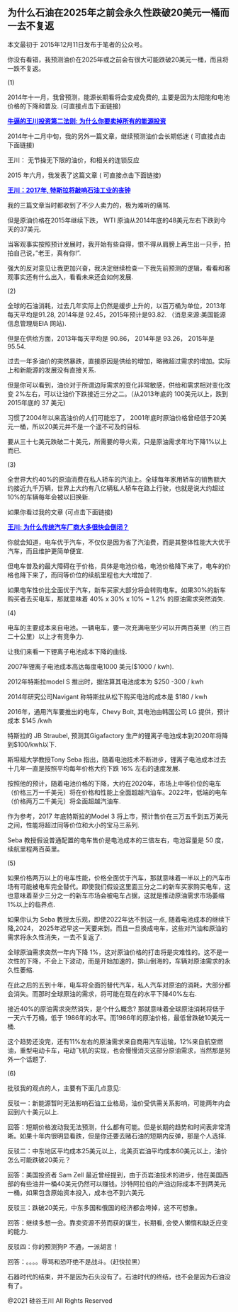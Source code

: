 ## 为什么石油在2025年之前会永久性跌破20美元一桶而一去不复返

本文最初于 2015年12月11日发布于笔者的公众号。

你没有看错，我预测油价在2025年或之前会有很大可能跌破20美元一桶，而且将一跌不复返。

(1)

2014年十一月，我曾预测，能源长期看将会变成免费的, 主要是因为太阳能和电池价格的下降和普及. (可直接点击下面链接)

<strong><a style="color: #0000ff;" href="https://chuan.us/archives/265">牛逼的王川投资第二法则:
为什么你要卖掉所有的能源投资</a></strong>

2014年十二月中旬，我的另外一篇文章，继续预测油价会长期低迷 ( 可直接点击下面链接)

王川： 无节操无下限的油价，和相关的连锁反应

2015 年六月，我发表了这篇文章 ( 可直接点击下面链接)

<strong><a style="color: #0000ff;" href="https://chuan.us/archives/333">王川：2017年,
特斯拉将敲响石油工业的丧钟</a></strong>

我的三篇文章当时都收到了不少人卖力的，极为难听的痛骂.

但是原油价格在2015年继续下跌， WTI 原油从2014年底的48美元左右下跌到今天的37美元.

当客观事实按照预计发展时，我开始有些自得，恨不得从肩膀上再生出一只手，拍拍自己说，”老王，真有你!&#8221;.

强大的反对意见让我更加兴奋，我决定继续检查一下我先前预测的逻辑，看看和客观事实还有什么出入，看看未来还会如何发展.

(2)

全球的石油消耗，过去几年实际上仍然是缓步上升的，以百万桶为单位，2013年每天平均是91.28, 2014年是 92.45，2015年预计是93.82.
（消息来源:美国能源信息管理局EIA 网站).

但是在供给方面，2013年每天平均是 90.86， 2014年是 93.26， 2015年是95.54.

过去一年多油价的突然暴跌，直接原因是供给的增加，略微超过需求的增加。实际上和新能源的发展没有直接关系.

但是你可以看到，油价对于所谓边际需求的变化非常敏感，供给和需求相对变化改变 2%左右，可以让油价下跌接近三分之二。（从2013年底的
100美元以上，跌到2015年底的 37 美元)

习惯了2004年以来高油价的人们可能忘了， 2001年底时原油价格曾经低于20美元一桶，所以20美元并不是一个遥不可及的目标.

要从三十七美元跌破二十美元，所需要的导火索，只是原油需求年均下降1%以上而已.

(3)

全世界大约40%的原油消费在私人轿车的汽油上。全球每年家用轿车的销售额大约接近九千万辆，世界上大约有八亿辆私人轿车在路上行驶，也就是说大约超过10%的车辆每年会被以旧换新.

如果你看过我的文章 (可点击下面链接)

<strong><a style="color: #0000ff;" href="https://chuan.us/archives/221">王川:
为什么传统汽车厂商大多很快会倒闭？</a></strong>

你就会知道，电车优于汽车，不仅仅是因为省了汽油费，而是其整体性能大大优于汽车，而且维护更简单便宜.

但电车普及的最大障碍在于价格，具体是电池价格，电池价格降下来了，电车的价格也降下来了，而同等价位的续航里程也大大增加了.

如果电车性价比全面优于汽车，新车买家大部分将会转购电车。如果30%的新车购买者去买电车，那就意味着 40% x 30% x 10% = 1.2%
的原油需求突然消失.

(4)

电车的主要成本来自电池。一辆电车，要一次充满电至少可以开两百英里（约三百二十公里）以上才有竞争力.

让我们来看一下锂离子电池成本下降的曲线.

2007年锂离子电池成本高达每度电1000 美元($1000 / kwh).

2012年特斯拉model S 推出时，据估算其电池成本为 $250 -300 / kwh

2014年研究公司Navigant 称特斯拉从松下购买电池的成本是 $180 / kwh

2016年，通用汽车要推出的电车，Chevy Bolt, 其电池由韩国公司 LG 提供，预计成本 $145 /kwh

特斯拉的 JB Straubel, 预测其Gigafactory 生产的锂离子电池成本到2020年将降到$100/kwh以下.

斯坦福大学教授Tony Seba 指出，随着电池技术不断进步，锂离子电池成本过去十几年一直是按照平均每年价格大约下跌 16% 左右的速度发展.

按照他的预计，随着电池价格的下降，大约在2020年，市场上中等价位的电车（价格三万一千美元）将在价格和性能上全面超越汽油车。2022年，低端的电车（价格两万二千美元）将全面超越汽油车.

作为参考，2017 年底特斯拉的Model 3 将上市，预计售价在三万五千到五万美元之间，性能将超过同等价位和大小的宝马三系列.

Seba 教授假设普通配置的电车售价是电池成本的三倍左右，电池容量是 50 度，续航里程两百英里。

(5)

如果价格两万以上的电车性能，价格全面优于汽车，那就意味着一半以上的汽车市场有可能被电车完全替代。即使我们假设这里面三分之二的新车买家购买电车，这也意味着至少三分之一的新车市场会被电车占据，这就是推动原油需求市场萎缩1%以上的临界点.

如果你认为 Seba 教授太乐观，即使2022年达不到这一点, 随着电池成本的继续下降,2024，
2025年迟早这一天要来到。而且一旦换成电车，这些对汽油和原油的需求将永久性消失，一去不复返了.

全球原油需求突然一年内下降 1%，这对原油价格的打击将是灾难性的。这不是一次性的下降，不会上下波动，而是开始加速的，排山倒海的，车辆对原油需求的永久性萎缩.

在此之后的五到十年，电车将全面的替代汽车，私人汽车对原油的消耗，大部分都会消失。而那时全球原油的需求，将可能在现在的水平下降40%左右.

接近40%的原油需求突然消失，是个什么概念? 那就意味着全球原油消耗将低于一天六千万桶，低于 1986年的水平。而1986年的原油价格，最低曾跌破10美元一桶.

这个趋势还没完，还有11%左右的原油需求来自商用汽车运输，12%来自航空燃油，重型电动卡车，电动飞机的实现，也会慢慢消灭这部分原油需求，当然那是另外一个话题了.

(6)

批驳我的观点的人，主要有下面几点意见:

反驳一：新能源暂时无法影响石油工业格局，油价受供需关系影响，可能两年内会回到六十美元以上.

回答：短期价格波动我无法预测，什么都有可能。但是长期的趋势和时间表非常清晰。如果十年内很明显看跌，但是你还要去赌石油的短期内反弹，那是个人选择.

反驳二：中东地区平均成本25美元以上，北美页岩油平均成本60美元以上，油价怎么可能跌破20美元？

回答：美国投资者 Sam Zell 最近曾经提到，由于页岩油技术的进步，他在美国西部的有些油井一桶40美元仍然可以赚钱。沙特阿拉伯的产油边际成本不到两美元一桶，如果包含原始资本投入，成本也不到六美元.

反驳三：跌破20美元，中东多国和俄国的经济都会垮掉，这不可想象。

回答：继续多想一会。靠卖资源不劳而获的谋生，长期看, 会使人懒惰和缺乏应变的能力.

反驳四：你的预测狗P 不通，一派胡言！

回答：。。。。辱骂和恐吓绝不是战斗。（赶快拉黑）

石器时代的结束，并不是因为石头没有了。石油时代的终结，也不会是因为石油没有了。

@2021 硅谷王川 All Rights Reserved

